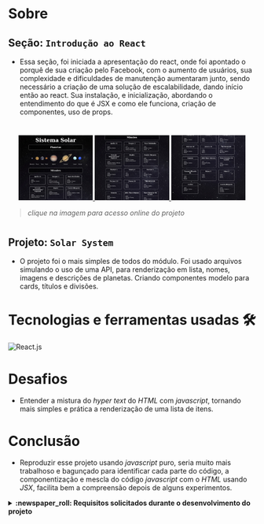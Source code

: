 # Sobre

## Seção: `Introdução ao React`
- Essa seção, foi iniciada a apresentação do react, onde foi apontado o porquê de sua criação pelo Facebook, com o aumento de usuários, sua complexidade e dificuldades de manutenção aumentaram junto, sendo necessário a criação de uma solução de escalabilidade, dando início então ao react. Sua instalação, e inicialização, abordando o entendimento do que é JSX e como ele funciona, criação de componentes, uso de props.
#
<div align="center">
  <a href="https://davidrogger.github.io/trybe-project-solar-system">
    <img width="30%" src="./imgs/project_solar_system_top.jpg">
    <img width="30%" src="./imgs/project_solar_system_mid.jpg">
    <img width="30%" src="./imgs/project_solar_system_bottom.jpg">
  </a>
</div>

>*clique na imagem para acesso online do projeto*
#
## Projeto: `Solar System`
- O projeto foi o mais simples de todos do módulo. Foi usado arquivos simulando o uso de uma API, para renderização em lista, nomes, imagens e descrições de planetas. Criando componentes modelo para cards, títulos e divisões.

# Tecnologias e ferramentas usadas 🛠

![React.js](https://img.shields.io/badge/-React.js-61DAFB?style=flat-square&logo=react&logoColor=ffffff)


# Desafios

- Entender a mistura do *hyper text* do *HTML* com *javascript*, tornando mais simples e prática a renderização de uma lista de itens.

# Conclusão

- Reproduzir esse projeto usando *javascript* puro, seria muito mais trabalhoso e bagunçado para identificar cada parte do código, a componentização e mescla do código *javascript* com o *HTML* usando *JSX*, facilita bem a compreensão depois de alguns experimentos.

</details>

<details>
  <summary>
    <strong>
      :newspaper_roll: Requisitos solicitados durante o desenvolvimento do projeto
    </strong>
  </summary>

 
### Requisitos
*Nome* | *Avaliação*
--- | :---:
1 - Crie um componente chamado `Header` | :heavy_check_mark:
2 - Crie um componente chamado `SolarSystem`  | :heavy_check_mark:
3 - Crie um componente chamado `Title` | :heavy_check_mark:
4 - Renderize o componente `Title` dentro do componente `SolarSystem` | :heavy_check_mark:
5 - Crie um componente chamado `PlanetCard` | :heavy_check_mark:
6 - Renderize uma lista com os planetas do Sistema Solar | :heavy_check_mark:
7 - Crie um componente chamado `Missions`  | :heavy_check_mark:
8 - Renderize o componente `Title` dentro do componente `Missions` | :heavy_check_mark:
9 - Crie um componente chamado `MissionCard` | :heavy_check_mark:
10 - Renderize uma lista com as missões espaciais | :heavy_check_mark:


</details>
